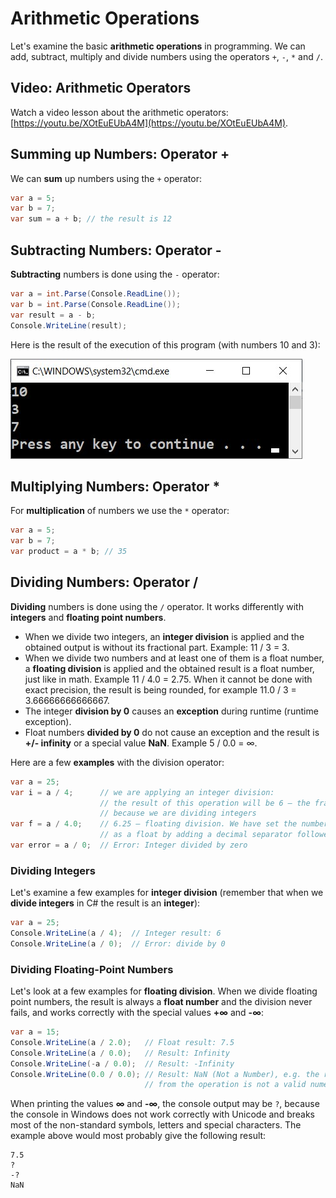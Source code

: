 # Arithmetic Operations

Let's examine the basic **arithmetic operations** in programming. We can add, subtract, multiply and divide numbers using the operators `+`, `-`, `*` and `/`.

## Video: Arithmetic Operators

Watch a video lesson about the arithmetic operators: [https://youtu.be/XOtEuEUbA4M](https://youtu.be/XOtEuEUbA4M).

## Summing up Numbers: Operator +

We can **sum** up numbers using the `+` operator:

```csharp
var a = 5;
var b = 7;
var sum = a + b; // the result is 12
```

## Subtracting Numbers: Operator -

**Subtracting** numbers is done using the `-` operator:

```csharp
var a = int.Parse(Console.ReadLine());
var b = int.Parse(Console.ReadLine());
var result = a - b;
Console.WriteLine(result);
```

Here is the result of the execution of this program \(with numbers 10 and 3\):

![](/assets/chapter-2-images/00.Subtracting-01.jpg)

## Multiplying Numbers: Operator \*

For **multiplication** of numbers we use the `*` operator:

```csharp
var a = 5;
var b = 7;
var product = a * b; // 35
```

## Dividing Numbers: Operator /

**Dividing** numbers is done using the `/` operator. It works differently with **integers** and **floating point numbers**.

* When we divide two integers, an **integer division** is applied and the obtained output is without its fractional part. Example: 11 / 3 = 3.
* When we divide two numbers and at least one of them is a float number, a **floating division** is applied and the obtained result is a float number, just like in math. Example 11 / 4.0 = 2.75.  When it cannot be done with exact precision, the result is being rounded, for example 11.0 / 3 = 3.66666666666667.
* The integer **division by 0** causes an **exception** during runtime \(runtime exception\).
* Float numbers **divided by 0** do not cause an exception and the result is  **+/- infinity** or a special value  **NaN**. Example 5 / 0.0 = ∞.

Here are a few **examples** with the division operator:

```csharp
var a = 25;
var i = a / 4;      // we are applying an integer division:
                    // the result of this operation will be 6 – the fractional part will be cut, 
                    // because we are dividing integers
var f = a / 4.0;    // 6.25 – floating division. We have set the number 4 to be interpreted 
                    // as a float by adding a decimal separator followed by zero 
var error = a / 0;  // Error: Integer divided by zero
```

### Dividing Integers

Let's examine a few examples for **integer division** \(remember that when we **divide integers** in C\# the result is an **integer**\):

```csharp
var a = 25;
Console.WriteLine(a / 4);  // Integer result: 6
Console.WriteLine(a / 0);  // Error: divide by 0
```

### Dividing Floating-Point Numbers

Let's look at a few examples for **floating division**. When we divide floating point numbers, the result is always a **float number** and the division never fails, and works correctly with the special values **+∞** and **-∞**:

```csharp
var a = 15;
Console.WriteLine(a / 2.0);   // Float result: 7.5
Console.WriteLine(a / 0.0);   // Result: Infinity
Console.WriteLine(-a / 0.0);  // Result: -Infinity
Console.WriteLine(0.0 / 0.0); // Result: NaN (Not a Number), e.g. the result
                              // from the operation is not a valid numeric value
```

When printing the values  **∞** and **-∞**, the console output may be `?`, because the console in Windows does not work correctly with Unicode and breaks most of the non-standard symbols, letters and special characters. The example above would most probably give the following result:

```
7.5
?
-?
NaN
```
